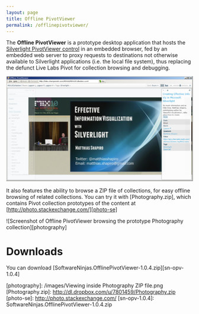 ```yaml
---
layout: page
title: Offline PivotViewer
permalink: /offlinepivotviewer/
---
```


The **Offline PivotViewer** is a prototype desktop application that hosts the [Silverlight PivotViewer control][ag-pv] in an embedded browser, fed by an embedded web server to proxy requests to destinations not otherwise available to Silverlight applications (i.e. the local file system), thus replacing the defunct Live Labs Pivot for collection browsing and debugging.

![Screenshot of Offline PivotViewer browsing the MIX10 schedule collection][mix10]

It also features the ability to browse a ZIP file of collections, for easy offline browsing of related collections.  You can try it with [Photography.zip], which contains Pivot collection prototypes of the content at [http://photo.stackexchange.com/][photo-se]

![Screenshot of Offline PivotViewer browsing the prototype Photography collection][photography]

# Downloads

You can download [SoftwareNinjas.OfflinePivotViewer-1.0.4.zip][sn-opv-1.0.4]

[ag-pv]: http://www.microsoft.com/silverlight/pivotviewer/
[mix10]: /images/mix10.png
[photography]: /images/Viewing inside Photography ZIP file.png
[Photography.zip]: http://dl.dropbox.com/u/7801459/Photography.zip
[photo-se]: http://photo.stackexchange.com/
[sn-opv-1.0.4]: SoftwareNinjas.OfflinePivotViewer-1.0.4.zip
